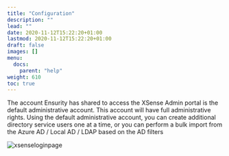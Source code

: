 ```yaml
---
title: "Configuration"
description: ""
lead: ""
date: 2020-11-12T15:22:20+01:00
lastmod: 2020-11-12T15:22:20+01:00
draft: false
images: []
menu: 
  docs:
    parent: "help"
weight: 610
toc: true
---
```


The account Ensurity has shared to access the XSense Admin portal is the default administrative account. This account will have full administrative rights. Using the default administrative account, you can create additional directory service users one at a time, or you can perform a bulk import from the Azure AD / Local AD / LDAP based on the AD filters

![xsenseloginpage](images/xsenseloginpage.png)


